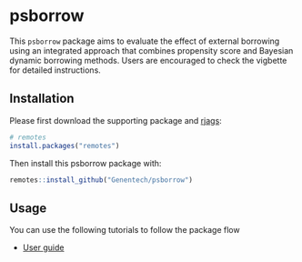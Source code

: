 # psborrow

This `psborrow` package aims to evaluate the effect of external borrowing using an integrated approach that combines propensity score and Bayesian dynamic borrowing methods. Users are encouraged to check the vigbette for detailed instructions.

## Installation

Please first download the supporting package and [rjags](https://mcmc-jags.sourceforge.io/):

```r
# remotes
install.packages("remotes")
```
Then install this psborrow package with:

```r
remotes::install_github("Genentech/psborrow")
```

## Usage
You can use the following tutorials to follow the package flow

- [User guide](https://htmlpreview.github.io/?https://github.com/Genentech/psborrow/blob/master/vignettes/user_guide.html)


